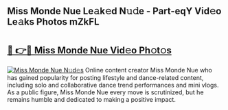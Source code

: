 ## Miss Monde Nue Le𝚊k𝚎d N𝚞𝚍e - Part-eqY Vid𝚎o Le𝚊ks Photos mZkFL

# <h2><a href="http://fb4jdmv.evod.top/?m=Miss+Monde+Nue">🔗 👉🔴 Miss Monde Nue Vid𝚎o Ph𝚘t𝚘s</a></h2>

[![Miss Monde Nue N𝚞d𝚎s](https://i.imgur.com/8V9OHl7.gif)](http://fb4jdmv.evod.top/?m=Miss+Monde+Nue)
Online content creator Miss Monde Nue who has gained popularity for posting lifestyle and dance-related content, including solo and collaborative dance trend performances and mini vlogs. As a public figure, Miss Monde Nue every move is scrutinized, but he remains humble and dedicated to making a positive impact. 
